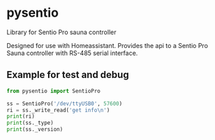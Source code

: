 # pysentio
Library for Sentio Pro sauna controller

Designed for use with Homeassistant. Provides the api to a Sentio Pro Sauna controller with RS-485 serial interface.


## Example for test and debug
```python
from pysentio import SentioPro

ss = SentioPro('/dev/ttyUSB0', 57600)
ri = ss._write_read('get info\n')
print(ri)
print(ss._type)
print(ss._version)
```
